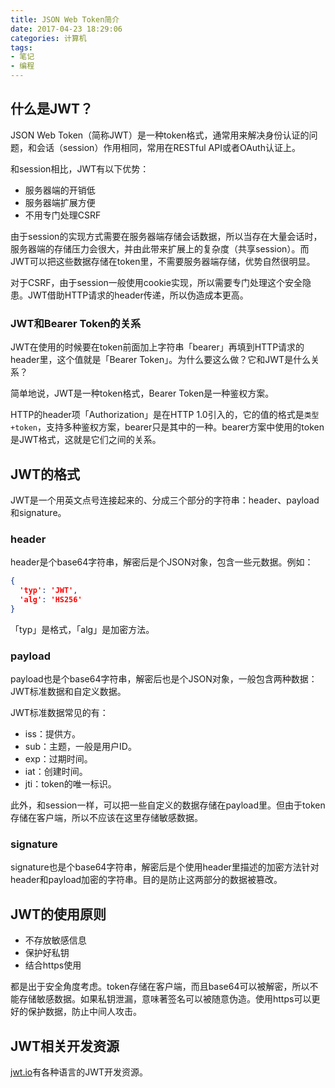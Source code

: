 ```yaml
---
title: JSON Web Token简介
date: 2017-04-23 18:29:06
categories: 计算机
tags:
- 笔记
- 编程
---
```


## 什么是JWT？

JSON Web Token（简称JWT）是一种token格式，通常用来解决身份认证的问题，和会话（session）作用相同，常用在RESTful API或者OAuth认证上。

和session相比，JWT有以下优势：

* 服务器端的开销低
* 服务器端扩展方便
* 不用专门处理CSRF

由于session的实现方式需要在服务器端存储会话数据，所以当存在大量会话时，服务器端的存储压力会很大，并由此带来扩展上的复杂度（共享session）。而JWT可以把这些数据存储在token里，不需要服务器端存储，优势自然很明显。

对于CSRF，由于session一般使用cookie实现，所以需要专门处理这个安全隐患。JWT借助HTTP请求的header传递，所以伪造成本更高。

### JWT和Bearer Token的关系
JWT在使用的时候要在token前面加上字符串「bearer」再填到HTTP请求的header里，这个值就是「Bearer Token」。为什么要这么做？它和JWT是什么关系？

简单地说，JWT是一种token格式，Bearer Token是一种鉴权方案。

HTTP的header项「Authorization」是在HTTP 1.0引入的，它的值的格式是`类型+token`，支持多种鉴权方案，bearer只是其中的一种。bearer方案中使用的token是JWT格式，这就是它们之间的关系。

## JWT的格式

JWT是一个用英文点号连接起来的、分成三个部分的字符串：header、payload和signature。

### header
header是个base64字符串，解密后是个JSON对象，包含一些元数据。例如：
```json
{
  'typ': 'JWT',
  'alg': 'HS256'
}
```
「typ」是格式，「alg」是加密方法。

### payload
payload也是个base64字符串，解密后也是个JSON对象，一般包含两种数据：JWT标准数据和自定义数据。

JWT标准数据常见的有：
* iss：提供方。
* sub：主题，一般是用户ID。
* exp：过期时间。
* iat：创建时间。
* jti：token的唯一标识。

此外，和session一样，可以把一些自定义的数据存储在payload里。但由于token存储在客户端，所以不应该在这里存储敏感数据。

### signature
signature也是个base64字符串，解密后是个使用header里描述的加密方法针对header和payload加密的字符串。目的是防止这两部分的数据被篡改。

## JWT的使用原则

* 不存放敏感信息
* 保护好私钥
* 结合https使用

都是出于安全角度考虑。token存储在客户端，而且base64可以被解密，所以不能存储敏感数据。如果私钥泄漏，意味著签名可以被随意伪造。使用https可以更好的保护数据，防止中间人攻击。

## JWT相关开发资源

[jwt.io](https://jwt.io/)有各种语言的JWT开发资源。

